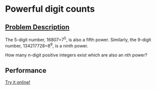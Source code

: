 # Powerful digit counts

## [Problem Description](https://projecteuler.net/problem=63)

The 5-digit number, 16807=7<sup>5</sup>, is also a fifth power. Similarly, the 9-digit number, 134217728=8<sup>9</sup>, is a ninth power.

How many n-digit positive integers exist which are also an nth power?

## Performance

[Try it online!]()

```
```